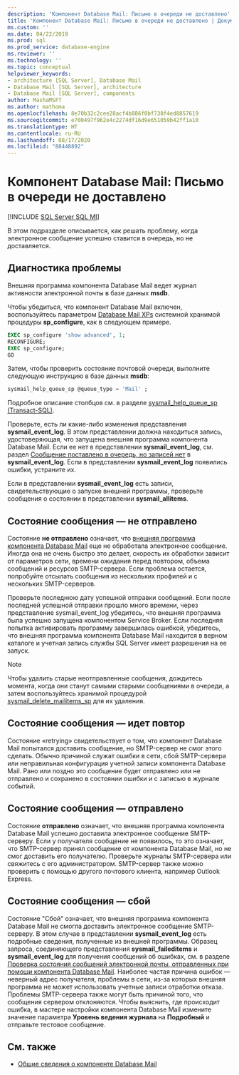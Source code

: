 ```yaml
---
description: 'Компонент Database Mail: Письмо в очереди не доставлено'
title: 'Компонент Database Mail: Письмо в очереди не доставлено | Документация Майкрософт'
ms.custom: ''
ms.date: 04/22/2019
ms.prod: sql
ms.prod_service: database-engine
ms.reviewer: ''
ms.technology: ''
ms.topic: conceptual
helpviewer_keywords:
- architecture [SQL Server], Database Mail
- Database Mail [SQL Server], architecture
- Database Mail [SQL Server], components
author: MashaMSFT
ms.author: mathoma
ms.openlocfilehash: 8e70b32c2cee28acf4b886f0bf738f4ed8857619
ms.sourcegitcommit: e700497f962e4c2274df16d9e651059b42ff1a10
ms.translationtype: HT
ms.contentlocale: ru-RU
ms.lasthandoff: 08/17/2020
ms.locfileid: "88448892"
---
```

# <a name="database-mail-mail-queued-not-delivered"></a>Компонент Database Mail: Письмо в очереди не доставлено 
[!INCLUDE [SQL Server SQL MI](../../includes/applies-to-version/sql-asdbmi.md)]

В этом подразделе описывается, как решать проблему, когда электронное сообщение успешно ставится в очередь, но не доставляется.

## <a name="diagnose-the-problem"></a>Диагностика проблемы 

Внешняя программа компонента Database Mail ведет журнал активности электронной почты в базе данных **msdb**.

Чтобы убедиться, что компонент Database Mail включен, воспользуйтесь параметром [Database Mail XPs](../../database-engine/configure-windows/database-mail-xps-server-configuration-option.md) системной хранимой процедуры **sp_configure**, как в следующем примере.

```sql 
EXEC sp_configure 'show advanced', 1;  
RECONFIGURE; 
EXEC sp_configure; 
GO
```

Затем, чтобы проверить состояние почтовой очереди, выполните следующую инструкцию в базе данных **msdb**:

```sql
sysmail_help_queue_sp @queue_type = 'Mail' ;
```

Подробное описание столбцов см. в разделе [sysmail_help_queue_sp (Transact-SQL)](../system-stored-procedures/sysmail-help-queue-sp-transact-sql.md#result-set).

Проверьте, есть ли какие-либо изменения представления **sysmail_event_log**. В этом представлении должна находиться запись, удостоверяющая, что запущена внешняя программа компонента Database Mail. Если ее нет в представлении **sysmail_event_log**, см. раздел [Сообщение поставлено в очередь, но записей нет](database-mail-common-errors.md#database-mail-queued-no-entries-in-sysmail_event_log-or-windows-application-event-log) в **sysmail_event_log**. Если в представлении **sysmail_event_log** появились ошибки, устраните их.

Если в представлении **sysmail_event_log** есть записи, свидетельствующие о запуске внешней программы, проверьте сообщения о состоянии в представлении **sysmail_allitems**.

## <a name="message-status-unsent"></a>Состояние сообщения — не отправлено 

Состояние **не отправлено** означает, что [внешняя программа компонента Database Mail](database-mail-external-program.md) еще не обработала электронное сообщение. Иногда она не очень быстро это делает, скорость их обработки зависит от параметров сети, времени ожидания перед повтором, объема сообщений и ресурсов SMTP-сервера. Если проблема остается, попробуйте отсылать сообщения из нескольких профилей и с нескольких SMTP-серверов.

Проверьте последнюю дату успешной отправки сообщений. Если после последней успешной отправки прошло много времени, через представление sysmail_event_log убедитесь, что внешняя программа была успешно запущена компонентом Service Broker. Если последняя попытка активировать программу завершилась ошибкой, убедитесь, что внешняя программа компонента Database Mail находится в верном каталоге и учетная запись службы SQL Server имеет разрешения на ее запуск.

   > [!NOTE]
   > Чтобы удалить старые неотправленные сообщения, дождитесь момента, когда они станут самыми старыми сообщениями в очереди, а затем воспользуйтесь хранимой процедурой [sysmail_delete_mailitems_sp](../system-stored-procedures/sysmail-delete-mailitems-sp-transact-sql.md) для их удаления.

## <a name="message-status-retrying"></a>Состояние сообщения — идет повтор

Состояние «retrying» свидетельствует о том, что компонент Database Mail попытался доставить сообщение, но SMTP-сервер не смог этого сделать. Обычно причиной служат ошибки в сети, сбой SMTP-сервера или неправильная конфигурация учетной записи компонента Database Mail. Рано или поздно это сообщение будет отправлено или не отправлено и сохранено в состоянии ошибки и с записью в журнале событий.

## <a name="message-status-sent"></a>Состояние сообщения — отправлено

Состояние **отправлено** означает, что внешняя программа компонента Database Mail успешно доставила электронное сообщение SMTP-серверу. Если у получателя сообщение не появилось, то это означает, что SMTP-сервер принял сообщение от компонента Database Mail, но не смог доставить его получателю. Проверьте журналы SMTP-сервера или свяжитесь с его администратором. SMTP-сервер также можно проверить с помощью другого почтового клиента, например Outlook Express.

## <a name="message-status-failed"></a>Состояние сообщения — сбой

Состояние "Сбой" означает, что внешняя программа компонента Database Mail не смогла доставить электронное сообщение SMTP-серверу. В этом случае в представлении **sysmail_event_log** есть подробные сведения, полученные из внешней программы. Образец запроса, соединяющего представления **sysmail_faileditems** и **sysmail_event_log** для получения сообщений об ошибках, см. в разделе [Проверка состояния сообщений электронной почты, отправленных при помощи компонента Database Mail](check-the-status-of-e-mail-messages-sent-with-database-mail.md). Наиболее частая причина ошибок — неверный адрес получателя, проблемы в сети, из-за которых внешняя программа не может использовать учетные записи отработки отказа. Проблемы SMTP-сервера также могут быть причиной того, что сообщения сервером отклоняются. Чтобы выяснить, где происходит ошибка, в мастере настройки компонента Database Mail измените значение параметра **Уровень ведения журнала** на **Подробный** и отправьте тестовое сообщение.



##  <a name="see-also"></a><a name="RelatedContent"></a> См. также
  
-  [Общие сведения о компоненте Database Mail](database-mail.md)

  
  
